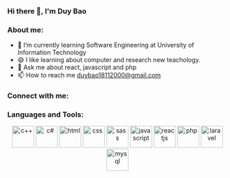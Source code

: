 ### Hi there 👋, I'm Duy Bao


### About me:

- 🌱 I’m currently learning Software Engineering at University of Information Technology
- 😄 I like learning about computer and research new teachology.
- 💬 Ask me about react, javascript and php
- 📫 How to reach me duybao18112000@gmail.com

### Connect with me:

### Languages and Tools:
<p align="center">
  <img src="https://upload.wikimedia.org/wikipedia/commons/thumb/1/18/ISO_C%2B%2B_Logo.svg/150px-ISO_C%2B%2B_Logo.svg.png" width="50" title="c++">
 <img src="https://cdn.blob.lionpham.com/uploads/2016/08/c-Sharp.png" width="50" title="c#">
  <img src="https://upload.wikimedia.org/wikipedia/commons/thumb/8/80/HTML5_logo_resized.svg/1200px-HTML5_logo_resized.svg.png" width="50" title="html">
  <img src="https://upload.wikimedia.org/wikipedia/commons/thumb/d/d5/CSS3_logo_and_wordmark.svg/1200px-CSS3_logo_and_wordmark.svg.png" width="50" title="css">
  <img src="https://upload.wikimedia.org/wikipedia/commons/thumb/9/96/Sass_Logo_Color.svg/1200px-Sass_Logo_Color.svg.png" width="50" title="sass">
  <img src="https://techvccloud.mediacdn.vn/2018/11/23/js-15429579443112042672363-crop-1542957949936317424252.png" width="50" title="javascript">
  <img src="https://codelearn.io/Upload/Blog/react-js-co-ban-phan-1-63738082145.3856.jpg" width="50" title="reactjs">
  <img src="https://upload.wikimedia.org/wikipedia/vi/thumb/2/27/PHP-logo.svg/1200px-PHP-logo.svg.png" width="50" title="php">
  <img src="https://cms-assets.tutsplus.com/uploads/users/769/posts/25334/preview_image/get-started-with-laravel-6-400x277.png" width="50" title="laravel">
    <img src="https://techvccloud.mediacdn.vn/2020/9/17/mysql-1-1600340047538868003500-crop-160034079526453914971.png" width="50" title="mysql">
  
</p>

[linkedin]: https://www.linkedin.com/in/duy-b%E1%BA%A3o-9211a8216/
